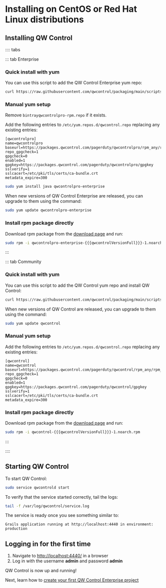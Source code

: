# Installing on CentOS or Red Hat Linux distributions


## Installing QW Control
:::: tabs

::: tab Enterprise
### Quick install with yum

You can use this script to add the QW Control Enterprise yum repo:

```bash
curl https://raw.githubusercontent.com/qwcontrol/packaging/main/scripts/rpm-setup.sh 2> /dev/null | sudo bash -s qwcontrolpro
```


### Manual yum setup

Remove `bintrayqwcontrolpro-rpm.repo` if it exists.

Add the following entries to `/etc/yum.repos.d/qwcontrol.repo` replacing any existing entries:
```properties
[qwcontrolpro]
name=qwcontrolpro
baseurl=https://packages.qwcontrol.com/pagerduty/qwcontrolpro/rpm_any/rpm_any/$basearch
repo_gpgcheck=1
gpgcheck=0
enabled=1
gpgkey=https://packages.qwcontrol.com/pagerduty/qwcontrolpro/gpgkey
sslverify=1
sslcacert=/etc/pki/tls/certs/ca-bundle.crt
metadata_expire=300
```

```bash
sudo yum install java qwcontrolpro-enterprise
```

When new versions of QW Control Enterprise are released, you can upgrade to them using the command:

```bash
sudo yum update qwcontrolpro-enterprise
```

### Install rpm package directly

Download rpm package from the [download page](https://download.qwcontrol.com/eval/) and run:

```bash
sudo rpm -i qwcontrolpro-enterprise-{{{qwcontrolVersionFull}}}-1.noarch.rpm
```
:::

::: tab Community
### Quick install with yum

You can use this script to add the QW Control yum repo and install QW Control:

```bash
curl https://raw.githubusercontent.com/qwcontrol/packaging/main/scripts/rpm-setup.sh 2> /dev/null | sudo bash -s qwcontrol
```

When new versions of QW Control are released, you can upgrade to them using the command:

```bash
sudo yum update qwcontrol
```

### Manual yum setup
Add the following entries to `/etc/yum.repos.d/qwcontrol.repo` replacing any existing entries:

```properties
[qwcontrol]
name=qwcontrol
baseurl=https://packages.qwcontrol.com/pagerduty/qwcontrol/rpm_any/rpm_any/$basearch
repo_gpgcheck=1
gpgcheck=0
enabled=1
gpgkey=https://packages.qwcontrol.com/pagerduty/qwcontrol/gpgkey
sslverify=1
sslcacert=/etc/pki/tls/certs/ca-bundle.crt
metadata_expire=300
```

### Install rpm package directly

Download rpm package from the [download page](http://docs.qwcontrol.com/docs/downloads.html) and run:

```bash
sudo rpm -i qwcontrol-{{{qwcontrolVersionFull}}}-1.noarch.rpm
```
:::

::::

## Starting QW Control

To start QW Control:

```bash
sudo service qwcontrold start
```

To verify that the service started correctly, tail the logs:

```bash
tail -f /var/log/qwcontrol/service.log
```

The service is ready once you see something similar to:

```
Grails application running at http://localhost:4440 in environment: production
```

## Logging in for the first time

1. Navigate to [http://localhost:4440/](http://localhost:4440/user/login) in a browser
1. Log in with the username **admin** and password **admin**

QW Control is now up and running!

Next, learn how to [create your first QW Control Enterprise project](/manual/03-getting-started.md#project-setup)
